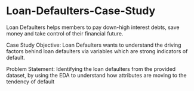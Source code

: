 # Loan-Defaulters-Case-Study
Loan Defaulters helps members to pay down-high interest  debts, save money and take control of their financial future. 

Case Study Objective: Loan Defaulters wants to understand the driving  factors behind loan defaulters via variables which are strong indicators  of default.

Problem Statement: Identifying the loan defaulters from the provided  dataset, by using the EDA to understand how attributes are moving to  the tendency of default
